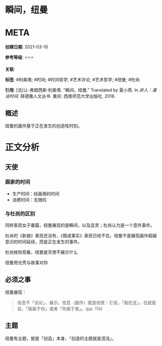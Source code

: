 # 瞬间，纽曼

# META

**创建日期**: 2021-03-10

**参考等级**: ⭐⭐⭐

**关联**: 

**标签**: #利奥塔; #时间; #时间哲学; #艺术评论; #艺术哲学; #纽曼; #杜尚

**引用**: [法]让-弗朗西斯·利奥塔. "瞬间，纽曼." Translated by 夏小燕. In *非人：漫谈时间*. 拜德雅人文丛书. 重庆: 西南师范大学出版社, 2018.

## 概述

纽曼的画作基于正在发生的创造性时刻。

# 正文分析

## 天使

### 画家的时间

* 生产时间：绘画用的时间
* 消费时间：无限的

### 与杜尚的区别

同样表现女子暴露，纽曼展现的是瞬间，以及显灵；杜尚认为是一个意外事件。

杜尚的《新娘》表现还没有，《既成事实》表现已经不在。纽曼不是展现画作超越意识的时间延续，而是正在发生的事件。

杜尚挫败观看，纽曼是天使不展示什么

纽曼用光秃与故事对你

## 必须之事

纽曼展现：

> 信息不「谈论」，展示。信息（画作）就是信使：它说，「我在这」，也就是说，「我属于你」或者「你属于我」。(pp. 114)

## 主题

纽曼有主题，就是「创造」本身，「创造的主题就是混沌」。